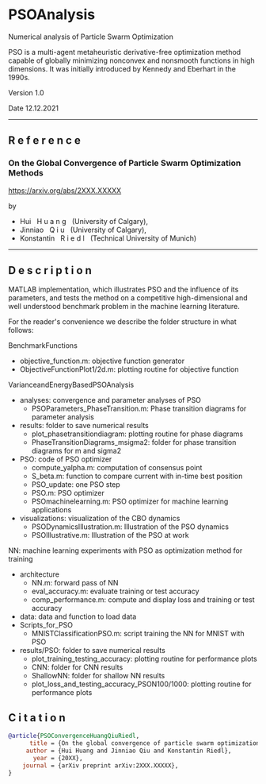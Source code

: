 # PSOAnalysis
Numerical analysis of Particle Swarm Optimization

PSO is a multi-agent metaheuristic derivative-free optimization method capable of globally minimizing nonconvex and nonsmooth functions in high dimensions. It was initially introduced by Kennedy and Eberhart in the 1990s.

Version 1.0

Date 12.12.2021

------

## R e f e r e n c e

### On the Global Convergence of Particle Swarm Optimization Methods

https://arxiv.org/abs/2XXX.XXXXX

by

- Hui &nbsp; H u a n g &nbsp; (University of Calgary), 
- Jinniao &nbsp; Q i u &nbsp; (University of Calgary),
- Konstantin &nbsp; R i e d l &nbsp; (Technical University of Munich)

------

## D e s c r i p t i o n

MATLAB implementation, which illustrates PSO and the influence of its parameters, and tests the method on a competitive high-dimensional and well understood benchmark problem in the machine learning literature.

For the reader's convenience we describe the folder structure in what follows:

BenchmarkFunctions
* objective_function.m: objective function generator
* ObjectiveFunctionPlot1/2d.m: plotting routine for objective function

VarianceandEnergyBasedPSOAnalysis
* analyses: convergence and parameter analyses of PSO
    * PSOParameters_PhaseTransition.m: Phase transition diagrams for parameter analysis
* results: folder to save numerical results
    * plot_phasetransitiondiagram: plotting routine for phase diagrams
    * PhaseTransitionDiagrams_msigma2: folder for phase transition diagrams for m and sigma2
* PSO: code of PSO optimizer
    * compute_yalpha.m: computation of consensus point
    * S_beta.m: function to compare current with in-time best position
    * PSO_update: one PSO step
    * PSO.m: PSO optimizer
    * PSOmachinelearning.m: PSO optimizer for machine learning applications
* visualizations: visualization of the CBO dynamics
    * PSODynamicsIllustration.m: Illustration of the PSO dynamics
    * PSOIllustrative.m: Illustration of the PSO at work

NN: machine learning experiments with PSO as optimization method for training
* architecture
    * NN.m: forward pass of NN
    * eval_accuracy.m: evaluate training or test accuracy
    * comp_performance.m: compute and display loss and training or test accuracy
* data: data and function to load data
* Scripts_for_PSO
    * MNISTClassificationPSO.m: script training the NN for MNIST with PSO
* results/PSO: folder to save numerical results
    * plot_training_testing_accuracy: plotting routine for performance plots
    * CNN: folder for CNN results
    * ShallowNN: folder for shallow NN results
    * plot_loss_and_testing_accuracy_PSON100/1000: plotting routine for performance plots



## C i t a  t i o n

```bibtex
@article{PSOConvergenceHuangQiuRiedl,
      title = {On the global convergence of particle swarm optimization methods},
     author = {Hui Huang and Jinniao Qiu and Konstantin Riedl},
       year = {20XX},
    journal = {arXiv preprint arXiv:2XXX.XXXXX},
}
```
